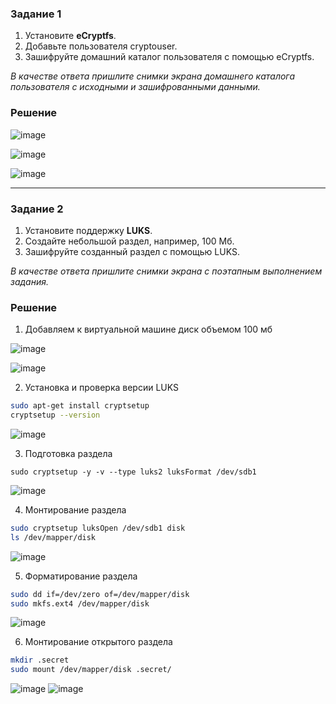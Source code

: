 ### Задание 1

1. Установите **eCryptfs**.
2. Добавьте пользователя cryptouser.
3. Зашифруйте домашний каталог пользователя с помощью eCryptfs.


*В качестве ответа  пришлите снимки экрана домашнего каталога пользователя с исходными и зашифрованными данными.*  

### Решение

![image](https://github.com/user-attachments/assets/93258471-7e5c-4980-9ded-7f976f4553c6)

![image](https://github.com/user-attachments/assets/ec355044-0d3e-4f3c-b700-1835a1c9d9c8)

![image](https://github.com/user-attachments/assets/829af0c5-ad58-4cc5-9586-ef08a907081a)

---

### Задание 2

1. Установите поддержку **LUKS**.
2. Создайте небольшой раздел, например, 100 Мб.
3. Зашифруйте созданный раздел с помощью LUKS.

*В качестве ответа пришлите снимки экрана с поэтапным выполнением задания.*


### Решение
1. Добавляем к виртуальной машине диск объемом 100 мб

![image](https://github.com/user-attachments/assets/ce846d33-2c48-49c1-86e0-e462e7feec5d)

![image](https://github.com/user-attachments/assets/f8b58251-05fd-4897-9ec7-baa0575babdb)



2. Установка и проверка версии LUKS
```sh
sudo apt-get install cryptsetup
cryptsetup --version
```
![image](https://github.com/user-attachments/assets/fcb02823-8393-4ec7-a1ab-56bff5a88d4e)

3. Подготовка раздела
```
sudo cryptsetup -y -v --type luks2 luksFormat /dev/sdb1
```
![image](https://github.com/user-attachments/assets/49d16fca-25fc-4063-b80e-bbce3c4dcd52)


4. Монтирование раздела

```sh
sudo cryptsetup luksOpen /dev/sdb1 disk
ls /dev/mapper/disk
```
![image](https://github.com/user-attachments/assets/ace1d37c-39b5-463e-bf9d-41cde28cd18d)


5. Форматирование раздела
```sh
sudo dd if=/dev/zero of=/dev/mapper/disk
sudo mkfs.ext4 /dev/mapper/disk
```
![image](https://github.com/user-attachments/assets/49766a76-5b34-4fe4-aa88-9772163218a9)


6. Монтирование открытого раздела

 ```sh
mkdir .secret
sudo mount /dev/mapper/disk .secret/
```
![image](https://github.com/user-attachments/assets/042f3509-a224-4839-91a0-c64d15e55d38)
![image](https://github.com/user-attachments/assets/4b5cbb67-1431-4ea9-aca3-8e04d9f2b1f8)


